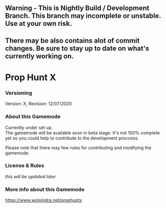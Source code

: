 ## Warning - This is Nightly Build / Development Branch. This branch may incomplete or unstable. Use at your own risk.
There may be also contains alot of commit changes. Be sure to stay up to date on what's currently working on.
---

# Prop Hunt X

### Versioning
Version: X, Revision: 12/07/2020

### About this Gamemode
Currently under set up.  
The gamemode will be available soon in beta stage. It's not 100% complete yet so you could help to contribute to the development proccess.

Please note that there may few rules for contributing and modifying the gamemode.

### License & Rules
*this will be updated later*

### More info about this Gamemode
https://www.wolvindra.net/prophuntx